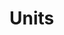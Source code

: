# Units

<p align="center>
![Home screen](https://github.com/Elias-Gu/Units/blob/master/presentation/Home%20screen.png)
</p>

A new Flutter project.

